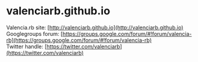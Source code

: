 valenciarb.github.io
====================

Valencia.rb site: [http://valenciarb.github.io](http://valenciarb.github.io)  
Googlegroups forum: [https://groups.google.com/forum/#!forum/valencia-rb](https://groups.google.com/forum/#!forum/valencia-rb)  
Twitter handle: [https://twitter.com/valenciarb](https://twitter.com/valenciarb)
